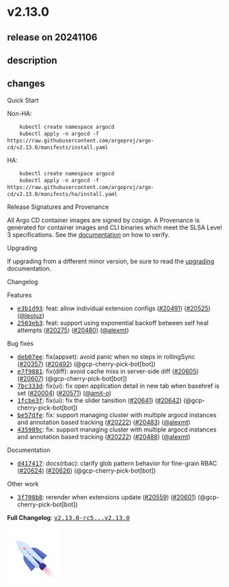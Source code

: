 # v2.13.0

## release on 20241106

## description

## changes

Quick Start

Non-HA:

        kubectl create namespace argocd
        kubectl apply -n argocd -f https://raw.githubusercontent.com/argoproj/argo-cd/v2.13.0/manifests/install.yaml

HA:

        kubectl create namespace argocd
        kubectl apply -n argocd -f https://raw.githubusercontent.com/argoproj/argo-cd/v2.13.0/manifests/ha/install.yaml

Release Signatures and Provenance

All Argo CD container images are signed by cosign. A Provenance is generated for container images and CLI binaries which meet the SLSA Level 3 specifications. See the <a href="https://argo-cd.readthedocs.io/en/stable/operator-manual/signed-release-assets" rel="nofollow">documentation</a> on how to verify.

Upgrading

If upgrading from a different minor version, be sure to read the <a href="https://argo-cd.readthedocs.io/en/stable/operator-manual/upgrading/overview/" rel="nofollow">upgrading</a> documentation.

Changelog

Features

* <a class="commit-link" data-hovercard-type="commit" data-hovercard-url="https://github.com/argoproj/argo-cd/commit/e3b1d9327d92af90f82a1c410c1676bb234f55f9/hovercard" href="https://github.com/argoproj/argo-cd/commit/e3b1d9327d92af90f82a1c410c1676bb234f55f9"><tt>e3b1d93</tt></a>: feat: allow individual extension configs (<a class="issue-link js-issue-link" data-error-text="Failed to load title" data-id="2606662754" data-permission-text="Title is private" data-url="https://github.com/argoproj/argo-cd/issues/20491" data-hovercard-type="pull_request" data-hovercard-url="/argoproj/argo-cd/pull/20491/hovercard" href="https://github.com/argoproj/argo-cd/pull/20491">#20491</a>) (<a class="issue-link js-issue-link" data-error-text="Failed to load title" data-id="2612148121" data-permission-text="Title is private" data-url="https://github.com/argoproj/argo-cd/issues/20525" data-hovercard-type="pull_request" data-hovercard-url="/argoproj/argo-cd/pull/20525/hovercard" href="https://github.com/argoproj/argo-cd/pull/20525">#20525</a>) (<a class="user-mention notranslate" data-hovercard-type="user" data-hovercard-url="/users/leoluz/hovercard" data-octo-click="hovercard-link-click" data-octo-dimensions="link_type:self" href="https://github.com/leoluz">@leoluz</a>)
* <a class="commit-link" data-hovercard-type="commit" data-hovercard-url="https://github.com/argoproj/argo-cd/commit/2503eb32afbadfbf4bf5e0574e9c453aff6cf97f/hovercard" href="https://github.com/argoproj/argo-cd/commit/2503eb32afbadfbf4bf5e0574e9c453aff6cf97f"><tt>2503eb3</tt></a>: feat: support using exponential backoff between self heal attempts (<a class="issue-link js-issue-link" data-error-text="Failed to load title" data-id="2571555924" data-permission-text="Title is private" data-url="https://github.com/argoproj/argo-cd/issues/20275" data-hovercard-type="pull_request" data-hovercard-url="/argoproj/argo-cd/pull/20275/hovercard" href="https://github.com/argoproj/argo-cd/pull/20275">#20275</a>) (<a class="issue-link js-issue-link" data-error-text="Failed to load title" data-id="2603577753" data-permission-text="Title is private" data-url="https://github.com/argoproj/argo-cd/issues/20480" data-hovercard-type="pull_request" data-hovercard-url="/argoproj/argo-cd/pull/20480/hovercard" href="https://github.com/argoproj/argo-cd/pull/20480">#20480</a>) (<a class="user-mention notranslate" data-hovercard-type="user" data-hovercard-url="/users/alexmt/hovercard" data-octo-click="hovercard-link-click" data-octo-dimensions="link_type:self" href="https://github.com/alexmt">@alexmt</a>)

Bug fixes

* <a class="commit-link" data-hovercard-type="commit" data-hovercard-url="https://github.com/argoproj/argo-cd/commit/deb07ee698161f7dae446c4e66de110d22482459/hovercard" href="https://github.com/argoproj/argo-cd/commit/deb07ee698161f7dae446c4e66de110d22482459"><tt>deb07ee</tt></a>: fix(appset): avoid panic when no steps in rollingSync (<a class="issue-link js-issue-link" data-error-text="Failed to load title" data-id="2584449584" data-permission-text="Title is private" data-url="https://github.com/argoproj/argo-cd/issues/20357" data-hovercard-type="pull_request" data-hovercard-url="/argoproj/argo-cd/pull/20357/hovercard" href="https://github.com/argoproj/argo-cd/pull/20357">#20357</a>) (<a class="issue-link js-issue-link" data-error-text="Failed to load title" data-id="2606904030" data-permission-text="Title is private" data-url="https://github.com/argoproj/argo-cd/issues/20492" data-hovercard-type="pull_request" data-hovercard-url="/argoproj/argo-cd/pull/20492/hovercard" href="https://github.com/argoproj/argo-cd/pull/20492">#20492</a>) (@gcp-cherry-pick-bot[bot])
* <a class="commit-link" data-hovercard-type="commit" data-hovercard-url="https://github.com/argoproj/argo-cd/commit/e7f98814a9c64d2b0f62c5f8c1ab1e65090c107c/hovercard" href="https://github.com/argoproj/argo-cd/commit/e7f98814a9c64d2b0f62c5f8c1ab1e65090c107c"><tt>e7f9881</tt></a>: fix(diff): avoid cache miss in server-side diff (<a class="issue-link js-issue-link" data-error-text="Failed to load title" data-id="2625612188" data-permission-text="Title is private" data-url="https://github.com/argoproj/argo-cd/issues/20605" data-hovercard-type="pull_request" data-hovercard-url="/argoproj/argo-cd/pull/20605/hovercard" href="https://github.com/argoproj/argo-cd/pull/20605">#20605</a>) (<a class="issue-link js-issue-link" data-error-text="Failed to load title" data-id="2625738180" data-permission-text="Title is private" data-url="https://github.com/argoproj/argo-cd/issues/20607" data-hovercard-type="pull_request" data-hovercard-url="/argoproj/argo-cd/pull/20607/hovercard" href="https://github.com/argoproj/argo-cd/pull/20607">#20607</a>) (@gcp-cherry-pick-bot[bot])
* <a class="commit-link" data-hovercard-type="commit" data-hovercard-url="https://github.com/argoproj/argo-cd/commit/7bc333d1937ae2fc4bae623a0d21807cf61d9b69/hovercard" href="https://github.com/argoproj/argo-cd/commit/7bc333d1937ae2fc4bae623a0d21807cf61d9b69"><tt>7bc333d</tt></a>: fix(ui): fix open application detail in new tab when basehref is set (<a class="issue-link js-issue-link" data-error-text="Failed to load title" data-id="2535685006" data-permission-text="Title is private" data-url="https://github.com/argoproj/argo-cd/issues/20004" data-hovercard-type="pull_request" data-hovercard-url="/argoproj/argo-cd/pull/20004/hovercard" href="https://github.com/argoproj/argo-cd/pull/20004">#20004</a>) (<a class="issue-link js-issue-link" data-error-text="Failed to load title" data-id="2620816161" data-permission-text="Title is private" data-url="https://github.com/argoproj/argo-cd/issues/20571" data-hovercard-type="pull_request" data-hovercard-url="/argoproj/argo-cd/pull/20571/hovercard" href="https://github.com/argoproj/argo-cd/pull/20571">#20571</a>) (<a class="user-mention notranslate" data-hovercard-type="user" data-hovercard-url="/users/amit-o/hovercard" data-octo-click="hovercard-link-click" data-octo-dimensions="link_type:self" href="https://github.com/amit-o">@amit-o</a>)
* <a class="commit-link" data-hovercard-type="commit" data-hovercard-url="https://github.com/argoproj/argo-cd/commit/1fcbe3f511addc2cb9c5768690731cb8dc334fe0/hovercard" href="https://github.com/argoproj/argo-cd/commit/1fcbe3f511addc2cb9c5768690731cb8dc334fe0"><tt>1fcbe3f</tt></a>: fix(ui): fix the slider tansition (<a class="issue-link js-issue-link" data-error-text="Failed to load title" data-id="2629777805" data-permission-text="Title is private" data-url="https://github.com/argoproj/argo-cd/issues/20641" data-hovercard-type="pull_request" data-hovercard-url="/argoproj/argo-cd/pull/20641/hovercard" href="https://github.com/argoproj/argo-cd/pull/20641">#20641</a>) (<a class="issue-link js-issue-link" data-error-text="Failed to load title" data-id="2629851653" data-permission-text="Title is private" data-url="https://github.com/argoproj/argo-cd/issues/20642" data-hovercard-type="pull_request" data-hovercard-url="/argoproj/argo-cd/pull/20642/hovercard" href="https://github.com/argoproj/argo-cd/pull/20642">#20642</a>) (@gcp-cherry-pick-bot[bot])
* <a class="commit-link" data-hovercard-type="commit" data-hovercard-url="https://github.com/argoproj/argo-cd/commit/be57dfe1fa014907f5b9ef10e474c5b68be4c5f2/hovercard" href="https://github.com/argoproj/argo-cd/commit/be57dfe1fa014907f5b9ef10e474c5b68be4c5f2"><tt>be57dfe</tt></a>: fix: support managing cluster with multiple argocd instances and annotation based tracking (<a class="issue-link js-issue-link" data-error-text="Failed to load title" data-id="2565111692" data-permission-text="Title is private" data-url="https://github.com/argoproj/argo-cd/issues/20222" data-hovercard-type="pull_request" data-hovercard-url="/argoproj/argo-cd/pull/20222/hovercard" href="https://github.com/argoproj/argo-cd/pull/20222">#20222</a>) (<a class="issue-link js-issue-link" data-error-text="Failed to load title" data-id="2603583408" data-permission-text="Title is private" data-url="https://github.com/argoproj/argo-cd/issues/20483" data-hovercard-type="pull_request" data-hovercard-url="/argoproj/argo-cd/pull/20483/hovercard" href="https://github.com/argoproj/argo-cd/pull/20483">#20483</a>) (<a class="user-mention notranslate" data-hovercard-type="user" data-hovercard-url="/users/alexmt/hovercard" data-octo-click="hovercard-link-click" data-octo-dimensions="link_type:self" href="https://github.com/alexmt">@alexmt</a>)
* <a class="commit-link" data-hovercard-type="commit" data-hovercard-url="https://github.com/argoproj/argo-cd/commit/435989c07e364103fdeac3230d40672c6c7ab046/hovercard" href="https://github.com/argoproj/argo-cd/commit/435989c07e364103fdeac3230d40672c6c7ab046"><tt>435989c</tt></a>: fix: support managing cluster with multiple argocd instances and annotation based tracking (<a class="issue-link js-issue-link" data-error-text="Failed to load title" data-id="2565111692" data-permission-text="Title is private" data-url="https://github.com/argoproj/argo-cd/issues/20222" data-hovercard-type="pull_request" data-hovercard-url="/argoproj/argo-cd/pull/20222/hovercard" href="https://github.com/argoproj/argo-cd/pull/20222">#20222</a>) (<a class="issue-link js-issue-link" data-error-text="Failed to load title" data-id="2604591332" data-permission-text="Title is private" data-url="https://github.com/argoproj/argo-cd/issues/20488" data-hovercard-type="pull_request" data-hovercard-url="/argoproj/argo-cd/pull/20488/hovercard" href="https://github.com/argoproj/argo-cd/pull/20488">#20488</a>) (<a class="user-mention notranslate" data-hovercard-type="user" data-hovercard-url="/users/alexmt/hovercard" data-octo-click="hovercard-link-click" data-octo-dimensions="link_type:self" href="https://github.com/alexmt">@alexmt</a>)

Documentation

* <a class="commit-link" data-hovercard-type="commit" data-hovercard-url="https://github.com/argoproj/argo-cd/commit/d417417c2181228bc818bc3f3e41593a0512d9fb/hovercard" href="https://github.com/argoproj/argo-cd/commit/d417417c2181228bc818bc3f3e41593a0512d9fb"><tt>d417417</tt></a>: docs(rbac): clarify glob pattern behavior for fine-grain RBAC (<a class="issue-link js-issue-link" data-error-text="Failed to load title" data-id="2627426196" data-permission-text="Title is private" data-url="https://github.com/argoproj/argo-cd/issues/20624" data-hovercard-type="pull_request" data-hovercard-url="/argoproj/argo-cd/pull/20624/hovercard" href="https://github.com/argoproj/argo-cd/pull/20624">#20624</a>) (<a class="issue-link js-issue-link" data-error-text="Failed to load title" data-id="2627524560" data-permission-text="Title is private" data-url="https://github.com/argoproj/argo-cd/issues/20626" data-hovercard-type="pull_request" data-hovercard-url="/argoproj/argo-cd/pull/20626/hovercard" href="https://github.com/argoproj/argo-cd/pull/20626">#20626</a>) (@gcp-cherry-pick-bot[bot])

Other work

* <a class="commit-link" data-hovercard-type="commit" data-hovercard-url="https://github.com/argoproj/argo-cd/commit/3f708b8b1447a028ae5e4a2148cacf8e00847767/hovercard" href="https://github.com/argoproj/argo-cd/commit/3f708b8b1447a028ae5e4a2148cacf8e00847767"><tt>3f708b8</tt></a>: rerender when extensions update (<a class="issue-link js-issue-link" data-error-text="Failed to load title" data-id="2617492141" data-permission-text="Title is private" data-url="https://github.com/argoproj/argo-cd/issues/20559" data-hovercard-type="pull_request" data-hovercard-url="/argoproj/argo-cd/pull/20559/hovercard" href="https://github.com/argoproj/argo-cd/pull/20559">#20559</a>) (<a class="issue-link js-issue-link" data-error-text="Failed to load title" data-id="2624650203" data-permission-text="Title is private" data-url="https://github.com/argoproj/argo-cd/issues/20601" data-hovercard-type="pull_request" data-hovercard-url="/argoproj/argo-cd/pull/20601/hovercard" href="https://github.com/argoproj/argo-cd/pull/20601">#20601</a>) (@gcp-cherry-pick-bot[bot])

<strong>Full Changelog</strong>: <a class="commit-link" href="https://github.com/argoproj/argo-cd/compare/v2.13.0-rc5...v2.13.0"><tt>v2.13.0-rc5...v2.13.0</tt></a>

<a href="https://argoproj.github.io/cd/" rel="nofollow"><img src="https://raw.githubusercontent.com/argoproj/argo-site/master/content/pages/cd/gitops-cd.png" width="25%" style="max-width: 100%;"></a>

